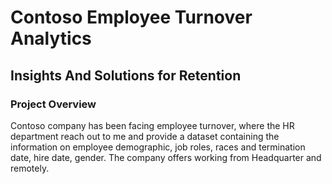 # Contoso Employee Turnover Analytics

## Insights And Solutions for Retention

### Project Overview
Contoso company has been facing employee turnover, where the HR department reach out to me and provide a dataset containing the information on employee demographic, job roles, races and termination date, hire date, gender. The company offers working from Headquarter and remotely.




